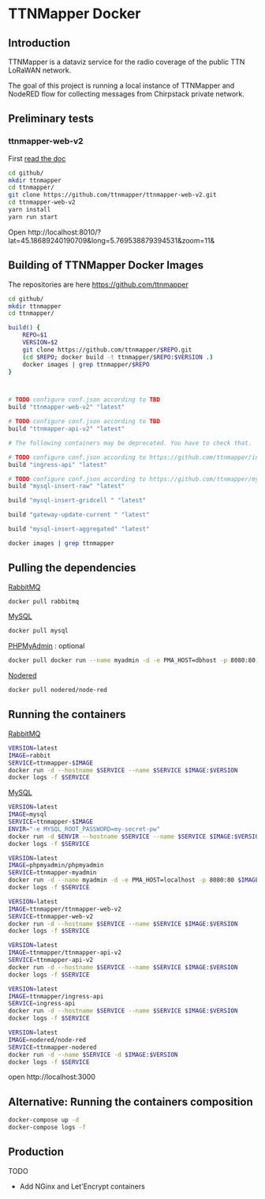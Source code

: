 # TTNMapper Docker

## Introduction
TTNMapper is a dataviz service for the radio coverage of the public TTN LoRaWAN network.

The goal of this project is running a local instance of TTNMapper and NodeRED flow for collecting messages from Chirpstack private network.


## Preliminary tests

### ttnmapper-web-v2

First [read the doc](https://github.com/ttnmapper/ttnmapper-web-v2/blob/master/docs/development.md)

```bash
cd github/
mkdir ttnmapper
cd ttnmapper/
git clone https://github.com/ttnmapper/ttnmapper-web-v2.git
cd ttnmapper-web-v2
yarn install
yarn run start
```

Open http://localhost:8010/?lat=45.18689240190709&long=5.769538879394531&zoom=11&

## Building of TTNMapper Docker Images

The repositories are here https://github.com/ttnmapper

```bash
cd github/
mkdir ttnmapper
cd ttnmapper/

build() {
    REPO=$1
    VERSION=$2
    git clone https://github.com/ttnmapper/$REPO.git
    (cd $REPO; docker build -t ttnmapper/$REPO:$VERSION .)
    docker images | grep ttnmapper/$REPO
}



# TODO configure conf.json according to TBD
build "ttnmapper-web-v2" "latest"

# TODO configure conf.json according to TBD
build "ttnmapper-api-v2" "latest"

# The following containers may be deprecated. You have to check that.

# TODO configure conf.json according to https://github.com/ttnmapper/ingress-api#configuration
build "ingress-api" "latest"

# TODO configure conf.json according to https://github.com/ttnmapper/mysql-insert-raw/blob/master/conf.json.template
build "mysql-insert-raw" "latest"

build "mysql-insert-gridcell " "latest"

build "gateway-update-current " "latest"

build "mysql-insert-aggregated" "latest"

docker images | grep ttnmapper
```

## Pulling the dependencies

[RabbitMQ](https://hub.docker.com/_/rabbitmq/)
```bash
docker pull rabbitmq
```

[MySQL](https://hub.docker.com/_/mysql/)
```bash
docker pull mysql
```

[PHPMyAdmin](https://hub.docker.com/r/phpmyadmin/phpmyadmin) : optional
```bash
docker pull docker run --name myadmin -d -e PMA_HOST=dbhost -p 8080:80 phpmyadmin/phpmyadmin

```

[Nodered](https://hub.docker.com/r/nodered/node-red)
```bash
docker pull nodered/node-red
```

## Running the containers

[RabbitMQ](https://hub.docker.com/_/rabbitmq/)
```bash
VERSION=latest
IMAGE=rabbit
SERVICE=ttnmapper-$IMAGE
docker run -d --hostname $SERVICE --name $SERVICE $IMAGE:$VERSION
docker logs -f $SERVICE
```

[MySQL](https://hub.docker.com/_/mysql/)
```bash
VERSION=latest
IMAGE=mysql
SERVICE=ttnmapper-$IMAGE
ENVIR="-e MYSQL_ROOT_PASSWORD=my-secret-pw"
docker run -d $ENVIR --hostname $SERVICE --name $SERVICE $IMAGE:$VERSION
docker logs -f $SERVICE
```

```bash
VERSION=latest
IMAGE=phpmyadmin/phpmyadmin
SERVICE=ttnmapper-myadmin
docker run -d --name myadmin -d -e PMA_HOST=localhost -p 8080:80 $IMAGE
docker logs -f $SERVICE
```

```bash
VERSION=latest
IMAGE=ttnmapper/ttnmapper-web-v2
SERVICE=ttnmapper-web-v2
docker run -d --hostname $SERVICE --name $SERVICE $IMAGE:$VERSION
docker logs -f $SERVICE
```

```bash
VERSION=latest
IMAGE=ttnmapper/ttnmapper-api-v2
SERVICE=ttnmapper-api-v2
docker run -d --hostname $SERVICE --name $SERVICE $IMAGE:$VERSION
docker logs -f $SERVICE
```

```bash
VERSION=latest
IMAGE=ttnmapper/ingress-api
SERVICE=ingress-api
docker run -d --hostname $SERVICE --name $SERVICE $IMAGE:$VERSION
docker logs -f $SERVICE
```


```bash
VERSION=latest
IMAGE=nodered/node-red
SERVICE=ttnmapper-nodered
docker run -d --name $SERVICE -d $IMAGE:$VERSION
docker logs -f $SERVICE
```
open http://localhost:3000


## Alternative: Running the containers composition

```bash
docker-compose up -d
docker-compose logs -f
```


## Production

TODO

* Add NGinx and Let'Encrypt containers
